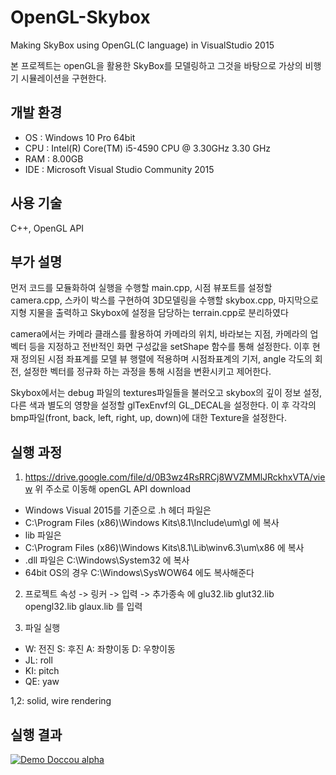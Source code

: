 # OpenGL-Skybox

Making SkyBox using OpenGL(C language) in VisualStudio 2015

본 프로젝트는 openGL을 활용한 SkyBox를 모델링하고 그것을 바탕으로 가상의 비행기 시뮬레이션을 구현한다.

## 개발 환경

* OS : Windows 10 Pro 64bit
* CPU : Intel(R) Core(TM) i5-4590 CPU @ 3.30GHz 3.30 GHz
* RAM : 8.00GB
* IDE : Microsoft Visual Studio Community 2015

## 사용 기술

C++, OpenGL API

## 부가 설명

 먼저 코드를 모듈화하여 실행을 수행할 main.cpp, 시점 뷰포트를 설정할 camera.cpp, 스카이 박스를 구현하여 3D모델링을 수행할 skybox.cpp, 마지막으로 지형 지물을 출력하고 Skybox에 설정을 담당하는 terrain.cpp로 분리하였다

camera에서는 카메라 클래스를 활용하여 카메라의 위치, 바라보는 지점, 카메라의 업벡터 등을 지정하고 전반적인 화면 구성값을 setShape 함수를 통해 설정한다. 이후 현재 정의된 시점 좌표계를 모델 뷰 행렬에 적용하며 시점좌표계의 기저, angle 각도의 회전, 설정한 벡터를 정규화 하는 과정을 통해 시점을 변환시키고 제어한다.

Skybox에서는 debug 파일의 textures파일들을 불러오고 skybox의 깊이 정보 설정, 다른 색과 별도의 영향을 설정할 glTexEnvf의 GL_DECAL을 설정한다. 이 후 각각의 bmp파일(front, back, left, right, up, down)에 대한 Texture을 설정한다.

## 실행 과정

1. https://drive.google.com/file/d/0B3wz4RsRRCj8WVZMMlJRckhxVTA/view
위 주소로 이동해 openGL API download

* Windows Visual 2015를 기준으로 .h 헤더 파일은 
* C:\Program Files (x86)\Windows Kits\8.1\Include\um\gl 에 복사
* lib 파일은
* C:\Program Files (x86)\Windows Kits\8.1\Lib\winv6.3\um\x86 에 복사
* .dll 파일은 C:\Windows\System32 에 복사
* 64bit OS의 경우 C:\Windows\SysWOW64 에도 복사해준다

2. 프로젝트 속성 -> 링커 -> 입력 -> 추가종속 에
glu32.lib
glut32.lib
opengl32.lib
glaux.lib 를 입력

3. 파일 실행

* W: 전진 S: 후진 A: 좌향이동 D: 우향이동
* JL: roll
* KI: pitch
* QE: yaw

1,2: solid, wire rendering

## 실행 결과

[![Demo Doccou alpha](https://j.gifs.com/GZx618.gif)](https://youtu.be/W_LtUTkPhHc)
